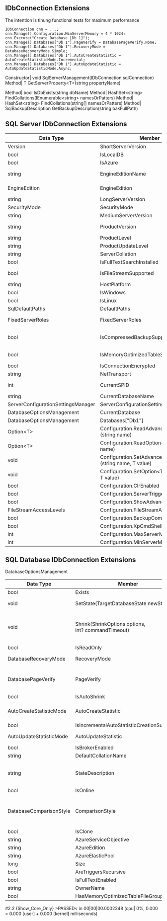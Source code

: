 ## IDbConnection Extensions

The intention is tinung functional tests for maximum performance
```
IDbConnection cnn = ...;
cnn.Manage().Configuration.MinServerMemory = 4 * 1024;
cnn.Execute("Create Database [Db 1]");
cnn.Manage().Databases["Db 1"].PageVerify = DatabasePageVerify.None;
cnn.Manage().Databases["Db 1"].RecoveryMode = DatabaseRecoveryMode.Simple;
cnn.Manage().Databases["Db 1"].AutoCreateStatistic = AutoCreateStatisticMode.Incremental;
cnn.Manage().Databases["Db 1"].AutoUpdateStatistic = AutoUpdateStatisticMode.Async;
```


  Constructor| void SqlServerManagement(IDbConnection sqlConnection)
  Method| T GetServerProperty&lt;T&gt;(string propertyName)

  Method| bool IsDbExists(string dbName)
  Method| HashSet&lt;string&gt; FindCollations(IEnumerable&lt;string&gt; namesOrPatters)
  Method| HashSet&lt;string&gt; FindCollations(string[] namesOrPatters)
  Method| SqlBackupDescription GetBackupDescription(string bakFullPath)

## SQL Server IDbConnection Extensions

| Data Type | Member | Readonly | Comments |
|-----------|--------|----------|----------|
| Version | ShortServerVersion | read-only | @@MICROSOFTVERSION |
| bool | IsLocalDB          | read-only |
| bool | IsAzure         | read-only | 
| string | EngineEditionName | read-only    | "SQL Azure", "Express Edition", "Developer Edition", "Enterprise Edition", ... |
| EngineEdition | EngineEdition | read-only | Standard, Exterprise, Express, SqlDatabase, SqlDataWarehouse, Personal |
| string | LongServerVersion | read-only | @@VERSION |
| SecurityMode | SecurityMode | read-only | IntegratedOnly, Both |
| string | MediumServerVersion | read-only |
| string | ProductVersion | read-only | GetServerProperty&lt;string&gt;("ProductVersion")
| string | ProductLevel | read-only | CTP, RTM, SP1, SP2, ... |
| string | ProductUpdateLevel | read-only | CU1, CU2, ... |
| string | ServerCollation | read-only | GetServerProperty&lt;string&gt;("Collation") |
| bool | IsFullTextSearchInstalled | read-only |
| bool | IsFileStreamSupported | read-only | this.ShortServerVersion.Major &gt;= 10 && !this.IsLocalDB
| string | HostPlatform | read-only | "Windows" or "Linux" |
| bool | IsWindows | read-only |
| bool | IsLinux | read-only |
| SqlDefaultPaths | DefaultPaths            | read-only | Data, Log, and Backup folders |
| FixedServerRoles | FixedServerRoles       | read-only | SysAdmin, SetupAdmin, ServerAdmin, SecurityAdmin, ProcessAdmin, ... |
| bool | IsCompressedBackupSupported     | read-only | this.EngineEdition == EngineEdition.Enterprise && this.ShortServerVersion.Major &gt;= 10 |
| bool | IsMemoryOptimizedTableSupported | read-only | Depends on edition, version and update level
| bool | IsConnectionEncrypted | read-only | 
| string | NetTransport | read-only | "TCP", "Shared Memory", "Named Pipe" |
| int | CurrentSPID | read-only | @@SPID, has no sense if IDbConnection is closed
| string | CurrentDatabaseName | read-only | DB_NAME()
| ServerConfigurationSettingsManager | ServerConfigurationSettings | read-only | sp_configure
| DatabaseOptionsManagement | CurrentDatabase | read-only | this.Databases[this.CurrentDatabaseName]
| DatabaseOptionsManagement | Databases["Db1"] | read-only | 
| Option&lt;T&gt; | Configuration.ReadAdvancedOption&lt;T&gt;(string name)
| Option&lt;T&gt; | Configuration.ReadOption&lt;T&gt;(string name)
| void | Configuration.SetAdvancedOption&lt;T&gt;(string name, T value)
| void | Configuration.SetOption&lt;T&gt;(string name, T value)
| bool | Configuration.ClrEnabled | read/write
| bool | Configuration.ServerTriggerRecursion | read/write
| bool | Configuration.ShowAdvancedOption | read/write
| FileStreamAccessLevels | Configuration.FileStreamAccessLevel | read/write
| bool | Configuration.BackupCompressionDefault | read/write
| bool | Configuration.XpCmdShell | read/write
| int | Configuration.MaxServerMemory | read/write
| int | Configuration.MinServerMemory | read/write


## SQL Database IDbConnection Extensions


DatabaseOptionsManagement
  
| Data Type | Member | Readonly | Comments |
|-----------|--------|----------|----------|
| bool | Exists | readonly |  |
| void | SetState(TargetDatabaseState newState) | | Online, Offline, Emergency |
| void | Shrink(ShrinkOptions&#160;options, int?&#160;commandTimeout) | | options are: Shink and Truncate, Shrink only, Truncate only |
| bool | IsReadOnly | read/write |
| DatabaseRecoveryMode | RecoveryMode | read/write | Simple, Bulk logged, or Full
| DatabasePageVerify   | PageVerify | read/write | Checksum, Torn Page Detection, or None
| bool | IsAutoShrink | read/write |
| AutoCreateStatisticMode | AutoCreateStatistic | read/write | Complete, Incremental, Off
| bool | IsIncrementalAutoStatisticCreationSupported | read-only
| AutoUpdateStatisticMode | AutoUpdateStatistic | read/write | Synchronously, Async, Off
| bool | IsBrokerEnabled | read/write |
| string | DefaultCollationName | read/write |
| string | StateDescription | read-only | Online, Offline, Emergency, Restoring, Recovering, ... |
| bool | IsOnline | read-only
| DatabaseComparisonStyle | ComparisonStyle | read-only | flags IgnoreCase, IgnoreAccent, IgnoreKana, IgnoreWidth
| bool | IsClone | read-only
| string | AzureServiceObjective | read-only
| string | AzureEdition | read-only
| string | AzureElasticPool | read-only
| long | Size | read-only
| bool | AreTriggersRecursive | read/write
| bool | IsFullTextEnabled | read-only
| string | OwnerName | read-only
| bool | HasMemoryOptimizedTableFileGroup | read-only


#2.2 {Show_Core_Only} &gt;PASSED&lt; in 00|00|00.0002348 (cpu| 0%, 0.000 = 0.000 [user] + 0.000 [kernel] milliseconds)

